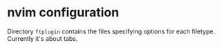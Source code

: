 # nvim configuration

Directory `ftplugin` contains the files specifying options for each filetype. Currently it's about tabs.
